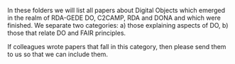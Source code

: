 In these folders we will list all papers about Digital Objects which emerged in the realm of RDA-GEDE DO, C2CAMP, RDA and DONA and which were finished. We separate two categories: a) those explaining aspects of DO, b) those that relate DO and FAIR principles.

If colleagues wrote papers that fall in this category, then please send them to us so that we can include them. 


